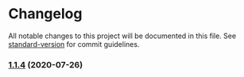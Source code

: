# Changelog

All notable changes to this project will be documented in this file. See [standard-version](https://github.com/conventional-changelog/standard-version) for commit guidelines.

### [1.1.4](https://github.com/doniseferi/salahtimes/compare/v1.1.3...v1.1.4) (2020-07-26)
